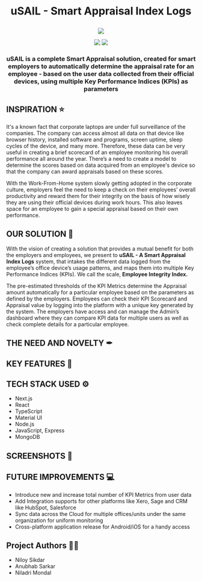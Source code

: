 # <p align = "center"> uSAIL - Smart Appraisal Index Logs </p>

<p align="center">
  <img src="https://i.pinimg.com/originals/4d/d9/46/4dd946d658c8ab10644072b17ccb2fe3.jpg">
 </p>
<p align="center">
<img src="https://forthebadge.com/images/badges/built-with-love.svg">
<img src="https://forthebadge.com/images/badges/powered-by-responsibility.svg">  
</p>

### <p align = "center"> uSAIL is a complete Smart Appraisal solution, created for smart employers to automatically determine the appraisal rate for an employee - based on the user data collected from their official devices, using multiple Key Performance Indices (KPIs) as parameters</p>

## INSPIRATION ⭐
It's a known fact that corporate laptops are under full surveillance of the companies. The company can access almost all data on that device like browser history, installed software and programs, screen uptime, sleep cycles of the device, and many more. Therefore, these data can be very useful in creating a brief scorecard of an employee monitoring his overall performance all around the year. There’s a need to create a model to determine the scores based on data acquired from an employee's device so that the company can award appraisals based on these scores. 

With the Work-From-Home system slowly getting adopted in the corporate culture, employers feel the need to keep a check on their employees’ overall productivity and reward them for their integrity on the basis of how wisely they are using their official devices during work hours. This also leaves space for an employee to gain a special appraisal based on their own performance.

## OUR SOLUTION 📌
With the vision of creating a solution that provides a mutual benefit for both the employers and employees, we present to **uSAIL  - A Smart Appraisal Index Logs** system, that intakes the different data logged from the employee’s office device’s usage patterns, and maps them into multiple Key Performance Indices (KPIs). We call the scale, **Employee Integrity Index.** 

The pre-estimated thresholds of the KPI Metrics determine the Appraisal amount automatically for a particular employee based on the parameters as defined by the employers. Employees can check their KPI Scorecard and Appraisal value by logging into the platform with a unique key generated by the system. The employers have access and can manage the Admin’s dashboard where they can compare KPI data for multiple users as well as check complete details for a particular employee.

## THE NEED AND NOVELTY ✒

## KEY FEATURES 📝

## TECH STACK USED ⚙

- Next.js
- React
- TypeScript
- Material UI
- Node.js
- JavaScript, Express
- MongoDB

## SCREENSHOTS 👀

## FUTURE IMPROVEMENTS 💻
* Introduce new and increase total number of KPI Metrics from user data
* Add Integration supports for other platforms like Xero, Sage and CRM like HubSpot, Salesforce
* Sync data across the Cloud for multiple offices/units under the same organization for uniform monitoring
* Cross-platform application release for Android/iOS for a handy access

## Project Authors 👨‍💻

- Niloy Sikdar
- Anubhab Sarkar
- Niladri Mondal
